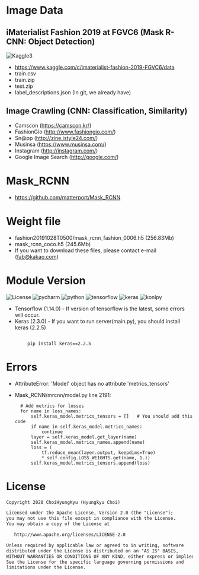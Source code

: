 # Image Data
## iMaterialist Fashion 2019 at FGVC6 (Mask R-CNN: Object Detection)
![Kaggle3](https://user-images.githubusercontent.com/44195740/70390630-f9713900-1a0f-11ea-8f26-1212a2f18536.jpg)
- https://www.kaggle.com/c/imaterialist-fashion-2019-FGVC6/data
- train.csv
- train.zip
- test.zip
- label_descriptions.json (In git, we already have)
## Image Crawling (CNN: Classification, Similarity)
- Camscon (https://camscon.kr/)
- FashionGio (http://www.fashiongio.com/)
- Sn@pp (http://zine.istyle24.com/)
- Musinsa (https://www.musinsa.com/)
- Instagram (http://instagram.com/)
- Google Image Search (http://google.com/)

# Mask_RCNN
- https://github.com/matterport/Mask_RCNN

# Weight file
- fashion20191028T0500/mask_rcnn_fashion_0006.h5 (256.83Mb)
- mask_rcnn_coco.h5 (245.6Mb)
- If you want to download these files, please contact e-mail (fab@kakao.com)

# Module Version
![License](https://img.shields.io/badge/License-Apache_2.0-blue.svg)
![pycharm](https://img.shields.io/badge/Pycharm-2019.2%2B-blue.svg)
![python](https://img.shields.io/badge/Python-3.7.3%2B-green.svg)
![tensorflow](https://img.shields.io/badge/Tensorflow-1.14.0%2B-green.svg)
![keras](https://img.shields.io/badge/Keras-2.3.0%2B-green.svg)
![konlpy](https://img.shields.io/badge/Konlpy-0.5.1%2B-green.svg)

- Tensorflow (1.14.0) - If version of tensorflow is the latest, some errors will occur.
- Keras (2.3.0) - If you want to run server(main.py), you should install keras (2.2.5)
<code>
        pip install keras==2.2.5
</code>

# Errors
- AttributeError: 'Model' object has no attribute 'metrics_tensors'
- Mask_RCNN/mrcnn/model.py line 2191:

        # Add metrics for losses
        for name in loss_names:
            self.keras_model.metrics_tensors = []   # You should add this code
            if name in self.keras_model.metrics_names:
                continue
            layer = self.keras_model.get_layer(name)
            self.keras_model.metrics_names.append(name)
            loss = (
                tf.reduce_mean(layer.output, keepdims=True)
                * self.config.LOSS_WEIGHTS.get(name, 1.))
            self.keras_model.metrics_tensors.append(loss)

# License
```xml
Copyright 2020 ChoiHyungKyu (Hyungkyu Choi)

Licensed under the Apache License, Version 2.0 (the "License");
you may not use this file except in compliance with the License.
You may obtain a copy of the License at

   http://www.apache.org/licenses/LICENSE-2.0

Unless required by applicable law or agreed to in writing, software
distributed under the License is distributed on an "AS IS" BASIS,
WITHOUT WARRANTIES OR CONDITIONS OF ANY KIND, either express or implied.
See the License for the specific language governing permissions and
limitations under the License.
